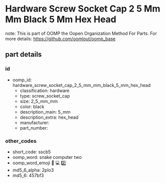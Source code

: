 # Hardware Screw Socket Cap 2 5 Mm Mm Black 5 Mm Hex Head  

note: This is part of OOMP the Oopen Organization Method For Parts. For more details: https://github.com/oomlout/oomp_base

##  part details





### id
* oomp_id: hardware_screw_socket_cap_2_5_mm_mm_black_5_mm_hex_head
  * classification: hardware
  * type: screw_socket_cap
  * size: 2_5_mm_mm
  * color: black
  * description_main: 5_mm
  * description_extra: hex_head
  * manufacturer: 
  * part_number: 

### other_codes
* short_code: sscb5
* oomp_word: snake computer two
* oomp_word_emoji :snake: :computer: :two:
* md5_6_alpha: 2plo3
* md5_6: 457bf3